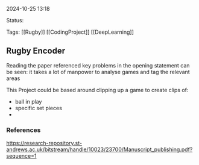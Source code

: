 
2024-10-25 13:18

Status:

Tags: [[Rugby]] [[CodingProject]] [[DeepLearning]] 

## Rugby Encoder

Reading the paper referenced key problems in the opening statement can be seen:
it takes a lot of manpower to analyse games and tag the relevant areas

This Project could be based around clipping up a game to create clips of:
- ball in play
- specific set pieces
- 




### References 

https://research-repository.st-andrews.ac.uk/bitstream/handle/10023/23700/Manuscript_publishing.pdf?sequence=1